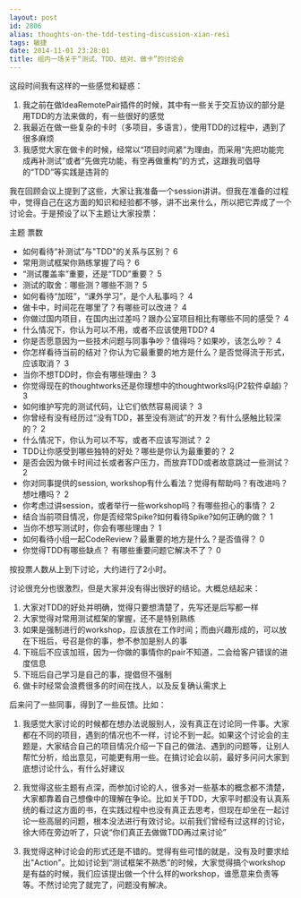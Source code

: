 ```yaml
---
layout: post
id: 2806
alias: thoughts-on-the-tdd-testing-discussion-xian-resi
tags: 敏捷
date: 2014-11-01 23:28:01
title: 组内一场关于“测试、TDD、结对、做卡”的讨论会
---
```


这段时间我有这样的一些感觉和疑惑：

1. 我之前在做IdeaRemotePair插件的时候，其中有一些关于交互协议的部分是用TDD的方法来做的，有一些很好的感觉
2. 我最近在做一些复杂的卡时（多项目，多语言），使用TDD的过程中，遇到了很多麻烦
3. 我感觉大家在做卡的时候，经常以“项目时间紧”为理由，而采用“先把功能完成再补测试”或者“先做完功能，有空再做重构”的方式，这跟我司倡导的“TDD”等实践是违背的

我在回顾会议上提到了这些，大家让我准备一个session讲讲。但我在准备的过程中，觉得自己在这方面的知识和经验都不够，讲不出来什么，所以把它弄成了一个讨论会。于是预设了以下主题让大家投票：

主题 票数 

- 如何看待“补测试”与"TDD"的关系与区别？  6
- 常用测试框架你熟练掌握了吗？  6
- “测试覆盖率”重要，还是“TDD”重要？    5
- 测试的取舍：哪些测？哪些不测？ 5
- 如何看待“加班”，“课外学习”，是个人私事吗？ 4
- 做卡中，时间花在哪里了？有哪些可以改进？    4
- 你做过国内项目，在国内出过差吗？跟办公室项目相比有哪些不同的感受？   4
- 什么情况下，你认为可以不用，或者不应该使用TDD?   4
- 你是否愿意因为一些技术问题与同事争吵？值得吗？如果吵，该怎么吵？    4
- 你怎样看待当前的结对？你认为它最重要的地方是什么？是否觉得流于形式，应该取消？ 3
- 当你不想TDD时，你会有哪些理由？   3
- 你觉得现在的thoughtworks还是你理想中的thoughtworks吗(P2软件卓越)？ 3
- 如何维护写完的测试代码，让它们依然容易阅读？  3
- 你曾经有没有经历过“没有TDD，甚至没有测试”的开发？有什么感触比较深的？   2
- 什么情况下，你认为可以不写，或者不应该写测试？ 2
- TDD让你感受到哪些独特的好处？哪些是你认为最重要的？ 2
- 是否会因为做卡时间过长或者客户压力，而放弃TDD或者故意跳过一些测试？ 2
- 你对同事提供的session, workshop有什么看法？觉得有帮助吗？有改进吗？想吐槽吗？ 2
- 你考虑过讲session，或者举行一些workshop吗？有哪些担心的事情？  2
- 结合当前项目情况，你是否经常Spike?如何看待Spike?如何正确的做？   1
- 当你不想写测试时，你会有哪些理由？   1
- 如何看待小组一起CodeReview？最重要的地方是什么？是否值得？  0
- 你觉得TDD有哪些缺点？ 有哪些重要问题它解决不了？  0

按投票人数从上到下讨论，大约进行了2小时。

讨论很充分也很激烈，但是大家并没有得出很好的结论。大概总结起来：

1. 大家对TDD的好处并明确，觉得只要想清楚了，先写还是后写都一样
2. 大家觉得对常用测试框架的掌握，还不是特别熟练
3. 如果是强制进行的workshop，应该放在工作时间；而由兴趣形成的，可以放在下班后，号召是你的事，参不参加是别人的事
4. 下班后不应该加班，因为一你做的事情你的pair不知道，二会给客户错误的进度信息
5. 下班后自己学习是自己的事，提倡但不强制
6. 做卡时经常会浪费很多的时间在找人，以及反复确认需求上

后来问了一些同事，得到了一些反馈。比如：

1. 我感觉大家讨论的时候都在想办法说服别人，没有真正在讨论同一件事。大家都在不同的项目，遇到的情况也不一样，讨论不到一起。如果这个讨论会的主题是，大家结合自己的项目情况介绍一下自己的做法、遇到的问题等，让别人帮忙分析，给出意见，可能更有用一些。在搞讨论会以前，最好多问问大家到底想讨论什么，有什么好建议

2. 我觉得这些主题有点深，而参加讨论的人，很多对一些基本的概念都不清楚，大家都靠着自己想像中的理解在争论。比如关于TDD，大家平时都没有认真系统的看过这方面的书，在实践过程中也没有真正去思考，但现在却坐在一起讨论一些高层的问题，根本没法进行有效讨论。以前我们曾经有过这样的讨论，徐大师在旁边听了，只说“你们真正去做做TDD再过来讨论”

3. 我觉得这种讨论会的形式还是不错的。觉得有些可惜的就是，没有及时要求给出"Action"。比如讨论到“测试框架不熟悉”的时候，大家觉得搞个workshop是有益的时候，我们应该提出做一个什么样的workshop，谁愿意来负责等等。不然讨论完了就完了，问题没有解决。

